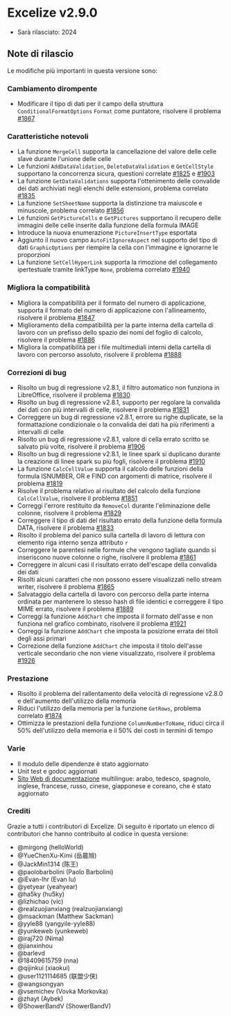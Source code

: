 # Excelize v2.9.0

* Sarà rilasciato: 2024

## Note di rilascio

Le modifiche più importanti in questa versione sono:

### Cambiamento dirompente

* Modificare il tipo di dati per il campo della struttura `ConditionalFormatOptions` `Format` come puntatore, risolvere il problema [#1867](https://github.com/xuri/excelize/issues/1867)

### Caratteristiche notevoli

* La funzione `MergeCell` supporta la cancellazione del valore delle celle slave durante l'unione delle celle
* Le funzioni `AddDataValidation`, `DeleteDataValidation` e `GetCellStyle` supportano la concorrenza sicura, questioni correlate [#1825](https://github.com/xuri/excelize/issues/1825) e [#1903](https://github.com/xuri/excelize/issues/1903)
* La funzione `GetDataValidations` supporta l'ottenimento delle convalide dei dati archiviati negli elenchi delle estensioni, problema correlato [#1835](https://github.com/xuri/excelize/issues/1835)
* La funzione `SetSheetName` supporta la distinzione tra maiuscole e minuscole, problema correlato [#1856](https://github.com/xuri/excelize/issues/1856)
* Le funzioni `GetPictureCells` e `GetPictures` supportano il recupero delle immagini delle celle inserite dalla funzione della formula IMAGE
* Introduce la nuova enumerazione `PictureInsertType` esportata
* Aggiunto il nuovo campo `AutoFitIgnoreAspect` nel supporto del tipo di dati `GraphicOptions` per riempire la cella con l'immagine e ignorarne le proporzioni
* La funzione `SetCellHyperLink` supporta la rimozione del collegamento ipertestuale tramite linkType `None`, problema correlato [#1940](https://github.com/xuri/excelize/issues/1940)

### Migliora la compatibilità

* Migliora la compatibilità per il formato del numero di applicazione, supporta il formato del numero di applicazione con l'allineamento, risolvere il problema [#1847](https://github.com/xuri/excelize/issues/1847)
* Miglioramento della compatibilità per la parte interna della cartella di lavoro con un prefisso dello spazio dei nomi del foglio di calcolo, risolvere il problema [#1886](https://github.com/xuri/excelize/issues/1886)
* Migliora la compatibilità per i file multimediali interni della cartella di lavoro con percorso assoluto, risolvere il problema [#1888](https://github.com/xuri/excelize/issues/1888)

### Correzioni di bug

* Risolto un bug di regressione v2.8.1, il filtro automatico non funziona in LibreOffice, risolvere il problema [#1830](https://github.com/xuri/excelize/issues/1830)
* Risolto un bug di regressione v2.8.1, supporto per regolare la convalida dei dati con più intervalli di celle, risolvere il problema [#1831](https://github.com/xuri/excelize/issues/1831)
* Correggere un bug di regressione v2.8.1, errore su righe duplicate, se la formattazione condizionale o la convalida dei dati ha più riferimenti a intervalli di celle
* Risolto un bug di regressione v2.8.1, valore di cella errato scritto se salvato più volte, risolvere il problema [#1906](https://github.com/xuri/excelize/issues/1906)
* Risolto un bug di regressione v2.8.1, le linee spark si duplicano durante la creazione di linee spark su più fogli, risolvere il problema [#1910](https://github.com/xuri/excelize/issues/1910)
* La funzione `CalcCellValue` supporta il calcolo delle funzioni della formula ISNUMBER, OR e FIND con argomenti di matrice, risolvere il problema [#1819](https://github.com/xuri/excelize/issues/1819)
* Risolve il problema relativo al risultato del calcolo della funzione `CalcCellValue`, risolvere il problema [#1851](https://github.com/xuri/excelize/issues/1851)
* Correggi l'errore restituito da `RemoveCol` durante l'eliminazione delle colonne, risolvere il problema [#1829](https://github.com/xuri/excelize/issues/1829)
* Correggere il tipo di dati del risultato errato della funzione della formula DATA, risolvere il problema [#1833](https://github.com/xuri/excelize/issues/1833)
* Risolto il problema del panico sulla cartella di lavoro di lettura con elemento riga interno senza attributo `r`
* Correggere le parentesi nelle formule che vengono tagliate quando si inseriscono nuove colonne o righe, risolvere il problema [#1861](https://github.com/xuri/excelize/issues/1861)
* Correggere in alcuni casi il risultato errato dell'escape della convalida dei dati
* Risolti alcuni caratteri che non possono essere visualizzati nello stream writer, risolvere il problema [#1865](https://github.com/xuri/excelize/issues/1865)
* Salvataggio della cartella di lavoro con percorso della parte interna ordinata per mantenere lo stesso hash di file identici e correggere il tipo MIME errato, risolvere il problema [#1889](https://github.com/xuri/excelize/issues/1889)
* Correggi la funzione `AddChart` che imposta il formato dell'asse e non funziona nel grafico combinato, risolvere il problema [#1921](https://github.com/xuri/excelize/issues/1921)
* Correggi la funzione `AddChart` che imposta la posizione errata dei titoli degli assi primari
* Correzione della funzione `AddChart` che imposta il titolo dell'asse verticale secondario che non viene visualizzato, risolvere il problema [#1926](https://github.com/xuri/excelize/issues/1926)

### Prestazione

* Risolto il problema del rallentamento della velocità di regressione v2.8.0 e dell'aumento dell'utilizzo della memoria
* Riduci l'utilizzo della memoria per la funzione `GetRows`, problema correlato [#1874](https://github.com/xuri/excelize/issues/1874)
* Ottimizza le prestazioni della funzione `ColumnNumberToName`, riduci circa il 50% dell'utilizzo della memoria e il 50% dei costi in termini di tempo

### Varie

* Il modulo delle dipendenze è stato aggiornato
* Unit test e godoc aggiornati
* [Sito Web di documentazione](https://xuri.me/excelize) multilingue: arabo, tedesco, spagnolo, inglese, francese, russo, cinese, giapponese e coreano, che è stato aggiornato

### Crediti

Grazie a tutti i contributori di Excelize. Di seguito è riportato un elenco di contributori che hanno contribuito al codice in questa versione:

* @mirgong (helloWorld)
* @YueChenXu-Kimi (岳晨旭)
* @JackMin1314 (陈王)
* @paolobarbolini (Paolo Barbolini)
* @iEvan-lhr (Evan lu)
* @yetyear (yeahyear)
* @ha5ky (hu5ky)
* @lizhichao (vic)
* @realzuojianxiang (realzuojianxiang)
* @msackman (Matthew Sackman)
* @yyle88 (yangyile-yyle88)
* @yunkeweb (yunkeweb)
* @iraj720 (Nima)
* @jianxinhou
* @barlevd
* @18409615759 (nna)
* @qijinkui (xiaokui)
* @user1121114685 (联盟少侠)
* @wangsongyan
* @vsemichev (Vovka Morkovka)
* @zhayt (Aybek)
* @ShowerBandV (ShowerBandV)
